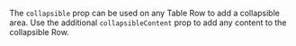 The `collapsible` prop can be used on any Table Row to add a collapsible area. Use the additional `collapsibleContent` prop to add any content to the collapsible Row.